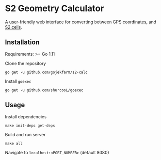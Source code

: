 # S2 Geometry Calculator
A user-friendly web interface for converting between GPS coordinates, and [S2 cells](http://s2geometry.io/).

## Installation
Requirements: >= Go 1.11

Clone the repository
```
go get -u github.com/gojekfarm/s2-calc
```
Install `goexec`
```
go get -u github.com/shurcooL/goexec
```

## Usage
Install dependencies
```
make init-deps get-deps
```
Build and run server
```
make all
```
Navigate to `localhost:<PORT_NUMBER>` (default 8080)

